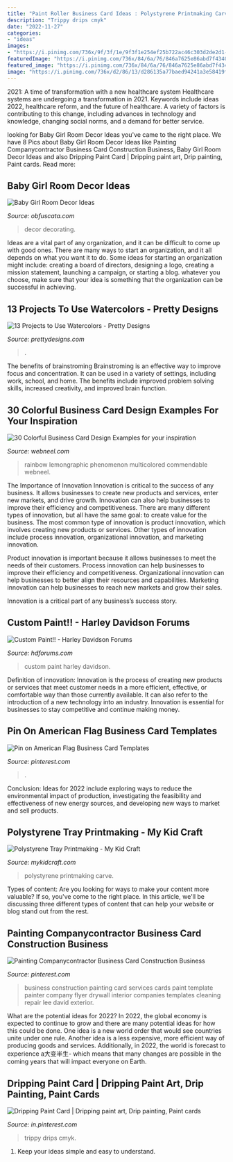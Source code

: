 ```yaml
---
title: "Paint Roller Business Card Ideas : Polystyrene Printmaking Carve"
description: "Trippy drips cmyk"
date: "2022-11-27"
categories:
- "ideas"
images:
- "https://i.pinimg.com/736x/9f/3f/1e/9f3f1e254ef25b722ac46c303d2de2d1--construction-business-david-lee.jpg"
featuredImage: "https://i.pinimg.com/736x/84/6a/76/846a7625e86abd7f434057f863df548d.jpg"
featured_image: "https://i.pinimg.com/736x/84/6a/76/846a7625e86abd7f434057f863df548d.jpg"
image: "https://i.pinimg.com/736x/d2/86/13/d286135a77baed94241a3e58419f4284.jpg"
---
```



2021: A time of transformation with a new healthcare system
Healthcare systems are undergoing a transformation in 2021. Keywords include ideas 2022, healthcare reform, and the future of healthcare. A variety of factors is contributing to this change, including advances in technology and knowledge, changing social norms, and a demand for better service.

	

		
looking for Baby Girl Room Decor Ideas you've came to the right place. We have 8 Pics about Baby Girl Room Decor Ideas like Painting Companycontractor Business Card Construction Business, Baby Girl Room Decor Ideas and also Dripping Paint Card | Dripping paint art, Drip painting, Paint cards. Read more:
		
    
## Baby Girl Room Decor Ideas

<img loading=lazy src="http://www.obfuscata.com/wp-content/uploads/2017/01/Baby-Girl-Room-Decor-Ideas-3.jpg" onerror="this.onerror=null;this.src='https://tse1.mm.bing.net/th?id=OIP.3EP5HPJRlvETE8qnjDJnNQHaLD&amp;pid=15.1';" alt="Baby Girl Room Decor Ideas">

_Source: obfuscata.com_

>decor decorating. 

	

Ideas are a vital part of any organization, and it can be difficult to come up with good ones. There are many ways to start an organization, and it all depends on what you want it to do. Some ideas for starting an organization might include: creating a board of directors, designing a logo, creating a mission statement, launching a campaign, or starting a blog. whatever you choose, make sure that your idea is something that the organization can be successful in achieving.

    
## 13 Projects To Use Watercolors - Pretty Designs

<img loading=lazy src="http://www.prettydesigns.com/wp-content/uploads/2015/07/15-projects-to-use-watercolors2.jpg" onerror="this.onerror=null;this.src='https://tse3.mm.bing.net/th?id=OIP.FO494S4kxHYaGCHSPth4nwHaRy&amp;pid=15.1';" alt="13 Projects to Use Watercolors - Pretty Designs">

_Source: prettydesigns.com_

>. 

	

The benefits of brainstroming
Brainstroming is an effective way to improve focus and concentration. It can be used in a variety of settings, including work, school, and home. The benefits include improved problem solving skills, increased creativity, and improved brain function.

    
## 30 Colorful Business Card Design Examples For Your Inspiration

<img loading=lazy src="https://webneel.com/daily/sites/default/files/images/daily/08-2013/5-colorful-business-card-design.jpg" onerror="this.onerror=null;this.src='https://tse2.mm.bing.net/th?id=OIP.R0UpnhkI3EnQY5iBptKHPgHaFX&amp;pid=15.1';" alt="30 Colorful Business Card Design Examples for your inspiration">

_Source: webneel.com_

>rainbow lemongraphic phenomenon multicolored commendable webneel. 

	

The Importance of Innovation
Innovation is critical to the success of any business. It allows businesses to create new products and services, enter new markets, and drive growth. Innovation can also help businesses to improve their efficiency and competitiveness.
There are many different types of innovation, but all have the same goal: to create value for the business. The most common type of innovation is product innovation, which involves creating new products or services. Other types of innovation include process innovation, organizational innovation, and marketing innovation.

Product innovation is important because it allows businesses to meet the needs of their customers. Process innovation can help businesses to improve their efficiency and competitiveness. Organizational innovation can help businesses to better align their resources and capabilities. Marketing innovation can help businesses to reach new markets and grow their sales.

Innovation is a critical part of any business’s success story.

    
## Custom Paint!! - Harley Davidson Forums

<img loading=lazy src="https://www.hdforums.com/forum/attachments/general-harley-davidson-chat/146381d1288204569-custom-paint-dscn0142.jpg" onerror="this.onerror=null;this.src='https://tse1.mm.bing.net/th?id=OIP.8te87dcAF20QwoqGRQ6TggHaFj&amp;pid=15.1';" alt="Custom Paint!! - Harley Davidson Forums">

_Source: hdforums.com_

>custom paint harley davidson. 

	

Definition of innovation:
Innovation is the process of creating new products or services that meet customer needs in a more efficient, effective, or comfortable way than those currently available. It can also refer to the introduction of a new technology into an industry. Innovation is essential for businesses to stay competitive and continue making money.

    
## Pin On American Flag Business Card Templates

<img loading=lazy src="https://i.pinimg.com/736x/84/6a/76/846a7625e86abd7f434057f863df548d.jpg" onerror="this.onerror=null;this.src='https://tse1.mm.bing.net/th?id=OIP.J-1p9w8oK-WVj4otRfRPHgHaHa&amp;pid=15.1';" alt="Pin on American Flag Business Card Templates">

_Source: pinterest.com_

>. 

	

Conclusion:
Ideas for 2022 include exploring ways to reduce the environmental impact of production, investigating the feasibility and effectiveness of new energy sources, and developing new ways to market and sell products.

    
## Polystyrene Tray Printmaking - My Kid Craft

<img loading=lazy src="https://mykidcraft.com/images/polystyrene-tray-printing-pineapple-print-easy-printing-technique-cheap-printing-method-kids-printing-activity1.jpg" onerror="this.onerror=null;this.src='https://tse3.mm.bing.net/th?id=OIP.SA4OeGPvlecNxATGZGrHTAHaFj&amp;pid=15.1';" alt="Polystyrene Tray Printmaking - My Kid Craft">

_Source: mykidcraft.com_

>polystyrene printmaking carve. 

	

Types of content:
Are you looking for ways to make your content more valuable? If so, you've come to the right place. In this article, we'll be discussing three different types of content that can help your website or blog stand out from the rest.

    
## Painting Companycontractor Business Card Construction Business

<img loading=lazy src="https://i.pinimg.com/736x/9f/3f/1e/9f3f1e254ef25b722ac46c303d2de2d1--construction-business-david-lee.jpg" onerror="this.onerror=null;this.src='https://tse1.mm.bing.net/th?id=OIP.NzmNMGf3dq0CqpNHCM7kfgAAAA&amp;pid=15.1';" alt="Painting Companycontractor Business Card Construction Business">

_Source: pinterest.com_

>business construction painting card services cards paint template painter company flyer drywall interior companies templates cleaning repair lee david exterior. 

	

What are the potential ideas for 2022?
In 2022, the global economy is expected to continue to grow and there are many potential ideas for how this could be done. One idea is a new world order that would see countries unite under one rule. Another idea is a less expensive, more efficient way of producing goods and services. Additionally, in 2022, the world is forecast to experience a大变半生- which means that many changes are possible in the coming years that will impact everyone on Earth.

    
## Dripping Paint Card | Dripping Paint Art, Drip Painting, Paint Cards

<img loading=lazy src="https://i.pinimg.com/736x/d2/86/13/d286135a77baed94241a3e58419f4284.jpg" onerror="this.onerror=null;this.src='https://tse3.mm.bing.net/th?id=OIP.Tfxmq0vhHBRMMZcDGISGIwHaE8&amp;pid=15.1';" alt="Dripping Paint Card | Dripping paint art, Drip painting, Paint cards">

_Source: in.pinterest.com_

>trippy drips cmyk. 

	

1. Keep your ideas simple and easy to understand.

